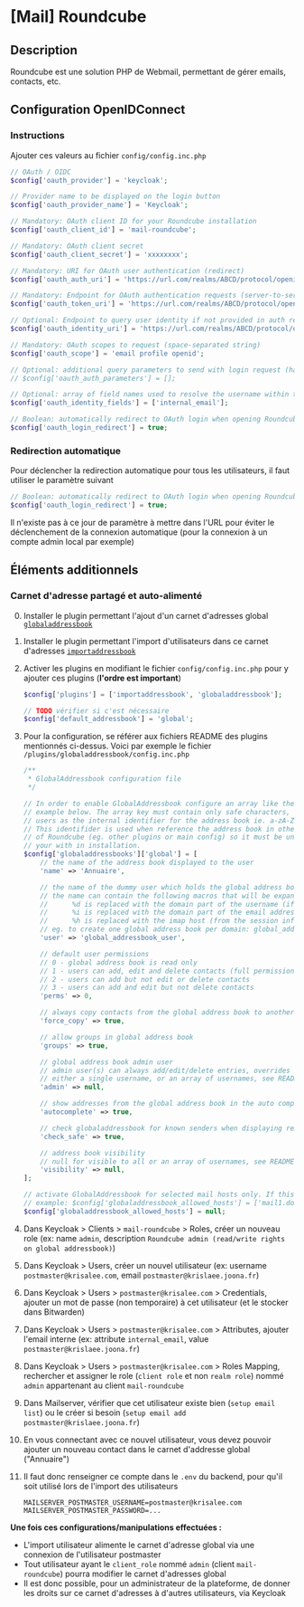 # [Mail] Roundcube

## Description

Roundcube est une solution PHP de Webmail, permettant de gérer emails, contacts, etc.

## Configuration OpenIDConnect

### Instructions

Ajouter ces valeurs au fichier `config/config.inc.php`
```php
// OAuth / OIDC
$config['oauth_provider'] = 'keycloak';

// Provider name to be displayed on the login button
$config['oauth_provider_name'] = 'Keycloak';

// Mandatory: OAuth client ID for your Roundcube installation
$config['oauth_client_id'] = 'mail-roundcube';

// Mandatory: OAuth client secret
$config['oauth_client_secret'] = 'xxxxxxxx';

// Mandatory: URI for OAuth user authentication (redirect)
$config['oauth_auth_uri'] = 'https://url.com/realms/ABCD/protocol/openid-connect/auth';

// Mandatory: Endpoint for OAuth authentication requests (server-to-server)
$config['oauth_token_uri'] = 'https://url.com/realms/ABCD/protocol/openid-connect/token';

// Optional: Endpoint to query user identity if not provided in auth response
$config['oauth_identity_uri'] = 'https://url.com/realms/ABCD/protocol/openid-connect/userinfo';

// Mandatory: OAuth scopes to request (space-separated string)
$config['oauth_scope'] = 'email profile openid';

// Optional: additional query parameters to send with login request (hash array)
// $config['oauth_auth_parameters'] = [];

// Optional: array of field names used to resolve the username within the identity information
$config['oauth_identity_fields'] = ['internal_email'];

// Boolean: automatically redirect to OAuth login when opening Roundcube without a valid session
$config['oauth_login_redirect'] = true;
```

### Redirection automatique

Pour déclencher la redirection automatique pour tous les utilisateurs, il faut utiliser le paramètre suivant
```php
// Boolean: automatically redirect to OAuth login when opening Roundcube without a valid session
$config['oauth_login_redirect'] = true;
```

Il n'existe pas à ce jour de paramètre à mettre dans l'URL pour éviter le déclenchement de la connexion automatique (pour la connexion à un compte admin local par exemple)

## Éléments additionnels

### **Carnet d'adresse partagé et auto-alimenté**

0. Installer le plugin permettant l'ajout d'un carnet d'adresses global [`globaladdressbook`](https://github.com/johndoh/roundcube-globaladdressbook)
0. Installer le plugin permettant l'import d'utilisateurs dans ce carnet d'adresses [`importaddressbook`](https://github.com/ApitechFR/roundcube-importaddressbook)
0. Activer les plugins en modifiant le fichier `config/config.inc.php` pour y ajouter ces plugins (**l'ordre est important**)
    ```php
    $config['plugins'] = ['importaddressbook', 'globaladdressbook'];

    // TODO vérifier si c'est nécessaire
    $config['default_addressbook'] = 'global';
    ```
0. Pour la configuration, se référer aux fichiers README des plugins mentionnés ci-dessus. Voici par exemple le fichier `/plugins/globaladdressbook/config.inc.php`
    ```php
    /**
     * GlobalAddressbook configuration file
     */

    // In order to enable GlobalAddressbook configure an array like the global
    // example below. The array key must contain only safe characters, this will be
    // users as the internal identifier for the address book ie. a-zA-Z0-9_
    // This identifider is used when reference the address book in other parts
    // of Roundcube (eg. other plugins or main config) so it must be unique within
    // your with in installation.
    $config['globaladdressbooks']['global'] = [
        // the name of the address book displayed to the user
        'name' => 'Annuaire',

        // the name of the dummy user which holds the global address book, if the user does not exist it will be created
        // the name can contain the following macros that will be expanded as follows:
        //      %d is replaced with the domain part of the username (if the username is an email address or default mail domain if not)
        //      %i is replaced with the domain part of the email address from the user's default identity
        //      %h is replaced with the imap host (from the session info)
        // eg. to create one global address book per domain: global_addressbook@%d
        'user' => 'global_addressbook_user',

        // default user permissions
        // 0 - global address book is read only
        // 1 - users can add, edit and delete contacts (full permissions)
        // 2 - users can add but not edit or delete contacts
        // 3 - users can add and edit but not delete contacts
        'perms' => 0,

        // always copy contacts from the global address book to another address book, never move
        'force_copy' => true,

        // allow groups in global address book
        'groups' => true,

        // global address book admin user
        // admin user(s) can always add/edit/delete entries, overrides readonly
        // either a single username, or an array of usernames, see README for more info
        'admin' => null,

        // show addresses from the global address book in the auto complete menu when composing an email
        'autocomplete' => true,

        // check globaladdressbook for known senders when displaying remote inline images
        'check_safe' => true,

        // address book visibility
        // null for visible to all or an array of usernames, see README for more info
        'visibility' => null,
    ];

    // activate GlobalAddressbook for selected mail hosts only. If this is not set all mail hosts are allowed.
    // example: $config['globaladdressbook_allowed_hosts'] = ['mail1.domain.tld', 'mail2.domain.tld'];
    $config['globaladdressbook_allowed_hosts'] = null;
    ```

0. Dans Keycloak > Clients > `mail-roundcube` > Roles, créer un nouveau role (ex: name `admin`, description `Roundcube admin (read/write rights on global addressbook)`)
0. Dans Keycloak > Users, créer un nouvel utilisateur (ex: username `postmaster@krisalee.com`, email `postmaster@krislaee.joona.fr`)
0. Dans Keycloak > Users > `postmaster@krisalee.com` > Credentials, ajouter un mot de passe (non temporaire) à cet utilisateur (et le stocker dans Bitwarden)
0. Dans Keycloak > Users > `postmaster@krisalee.com` > Attributes, ajouter l'email interne (ex: attribute `internal_email`, value `postmaster@krislaee.joona.fr`)
0. Dans Keycloak > Users > `postmaster@krisalee.com` > Roles Mapping, rechercher et assigner le role (`client role` et non `realm role`) nommé `admin` appartenant au client `mail-roundcube`
0. Dans Mailserver, vérifier que cet utilisateur existe bien (`setup email list`) ou le créer si besoin (`setup email add postmaster@krislaee.joona.fr`)
0. En vous connectant avec ce nouvel utilisateur, vous devez pouvoir ajouter un nouveau contact dans le carnet d'addresse global ("Annuaire")
0. Il faut donc renseigner ce compte dans le `.env` du backend, pour qu'il soit utilisé lors de l'import des utilisateurs
    ```
    MAILSERVER_POSTMASTER_USERNAME=postmaster@krisalee.com
    MAILSERVER_POSTMASTER_PASSWORD=...
    ```

**Une fois ces configurations/manipulations effectuées :**
- L'import utilisateur alimente le carnet d'adresse global via une connexion de l'utilisateur postmaster
- Tout utilisateur ayant le `client_role` nommé `admin` (client `mail-roundcube`) pourra modifier le carnet d'adresses global
- Il est donc possible, pour un administrateur de la plateforme, de donner les droits sur ce carnet d'adresses à d'autres utilisateurs, via Keycloak